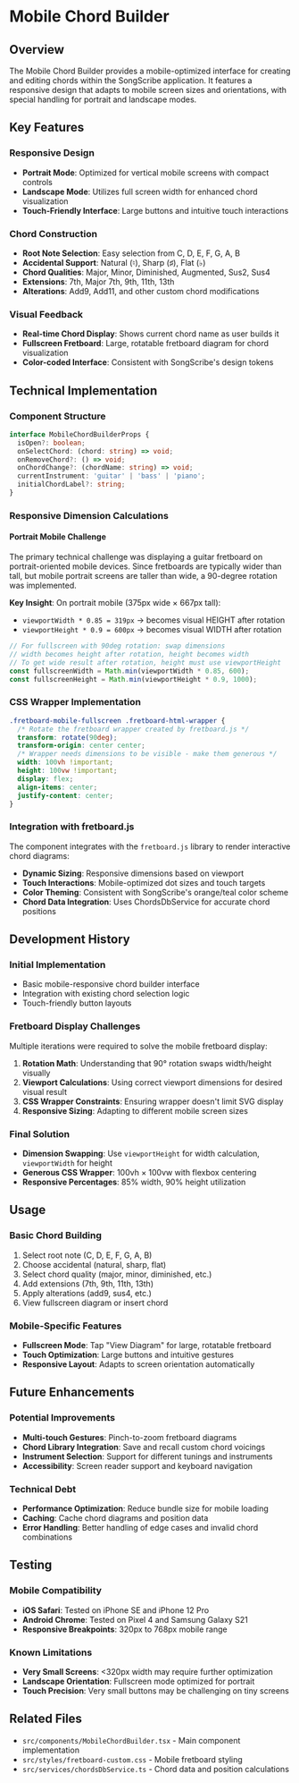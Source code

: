 # Mobile Chord Builder

## Overview
The Mobile Chord Builder provides a mobile-optimized interface for creating and editing chords within the SongScribe application. It features a responsive design that adapts to mobile screen sizes and orientations, with special handling for portrait and landscape modes.

## Key Features

### Responsive Design
- **Portrait Mode**: Optimized for vertical mobile screens with compact controls
- **Landscape Mode**: Utilizes full screen width for enhanced chord visualization
- **Touch-Friendly Interface**: Large buttons and intuitive touch interactions

### Chord Construction
- **Root Note Selection**: Easy selection from C, D, E, F, G, A, B
- **Accidental Support**: Natural (♮), Sharp (♯), Flat (♭)
- **Chord Qualities**: Major, Minor, Diminished, Augmented, Sus2, Sus4
- **Extensions**: 7th, Major 7th, 9th, 11th, 13th
- **Alterations**: Add9, Add11, and other custom chord modifications

### Visual Feedback
- **Real-time Chord Display**: Shows current chord name as user builds it
- **Fullscreen Fretboard**: Large, rotatable fretboard diagram for chord visualization
- **Color-coded Interface**: Consistent with SongScribe's design tokens

## Technical Implementation

### Component Structure
```typescript
interface MobileChordBuilderProps {
  isOpen?: boolean;
  onSelectChord: (chord: string) => void;
  onRemoveChord?: () => void;
  onChordChange?: (chordName: string) => void;
  currentInstrument: 'guitar' | 'bass' | 'piano';
  initialChordLabel?: string;
}
```

### Responsive Dimension Calculations

#### Portrait Mobile Challenge
The primary technical challenge was displaying a guitar fretboard on portrait-oriented mobile devices. Since fretboards are typically wider than tall, but mobile portrait screens are taller than wide, a 90-degree rotation was implemented.

**Key Insight**: On portrait mobile (375px wide × 667px tall):
- `viewportWidth * 0.85 = 319px` → becomes visual HEIGHT after rotation
- `viewportHeight * 0.9 = 600px` → becomes visual WIDTH after rotation

```typescript
// For fullscreen with 90deg rotation: swap dimensions
// width becomes height after rotation, height becomes width
// To get wide result after rotation, height must use viewportHeight
const fullscreenWidth = Math.min(viewportWidth * 0.85, 600);
const fullscreenHeight = Math.min(viewportHeight * 0.9, 1000);
```

### CSS Wrapper Implementation

```css
.fretboard-mobile-fullscreen .fretboard-html-wrapper {
  /* Rotate the fretboard wrapper created by fretboard.js */
  transform: rotate(90deg);
  transform-origin: center center;
  /* Wrapper needs dimensions to be visible - make them generous */
  width: 100vh !important;
  height: 100vw !important;
  display: flex;
  align-items: center;
  justify-content: center;
}
```

### Integration with fretboard.js

The component integrates with the `fretboard.js` library to render interactive chord diagrams:

- **Dynamic Sizing**: Responsive dimensions based on viewport
- **Touch Interactions**: Mobile-optimized dot sizes and touch targets
- **Color Theming**: Consistent with SongScribe's orange/teal color scheme
- **Chord Data Integration**: Uses ChordsDbService for accurate chord positions

## Development History

### Initial Implementation
- Basic mobile-responsive chord builder interface
- Integration with existing chord selection logic
- Touch-friendly button layouts

### Fretboard Display Challenges
Multiple iterations were required to solve the mobile fretboard display:

1. **Rotation Math**: Understanding that 90° rotation swaps width/height visually
2. **Viewport Calculations**: Using correct viewport dimensions for desired visual result
3. **CSS Wrapper Constraints**: Ensuring wrapper doesn't limit SVG display
4. **Responsive Sizing**: Adapting to different mobile screen sizes

### Final Solution
- **Dimension Swapping**: Use `viewportHeight` for width calculation, `viewportWidth` for height
- **Generous CSS Wrapper**: 100vh × 100vw with flexbox centering
- **Responsive Percentages**: 85% width, 90% height utilization

## Usage

### Basic Chord Building
1. Select root note (C, D, E, F, G, A, B)
2. Choose accidental (natural, sharp, flat)
3. Select chord quality (major, minor, diminished, etc.)
4. Add extensions (7th, 9th, 11th, 13th)
5. Apply alterations (add9, sus4, etc.)
6. View fullscreen diagram or insert chord

### Mobile-Specific Features
- **Fullscreen Mode**: Tap "View Diagram" for large, rotatable fretboard
- **Touch Optimization**: Large buttons and intuitive gestures
- **Responsive Layout**: Adapts to screen orientation automatically

## Future Enhancements

### Potential Improvements
- **Multi-touch Gestures**: Pinch-to-zoom fretboard diagrams
- **Chord Library Integration**: Save and recall custom chord voicings
- **Instrument Selection**: Support for different tunings and instruments
- **Accessibility**: Screen reader support and keyboard navigation

### Technical Debt
- **Performance Optimization**: Reduce bundle size for mobile loading
- **Caching**: Cache chord diagrams and position data
- **Error Handling**: Better handling of edge cases and invalid chord combinations

## Testing

### Mobile Compatibility
- **iOS Safari**: Tested on iPhone SE and iPhone 12 Pro
- **Android Chrome**: Tested on Pixel 4 and Samsung Galaxy S21
- **Responsive Breakpoints**: 320px to 768px mobile range

### Known Limitations
- **Very Small Screens**: <320px width may require further optimization
- **Landscape Orientation**: Fullscreen mode optimized for portrait
- **Touch Precision**: Very small buttons may be challenging on tiny screens

## Related Files
- `src/components/MobileChordBuilder.tsx` - Main component implementation
- `src/styles/fretboard-custom.css` - Mobile fretboard styling
- `src/services/chordsDbService.ts` - Chord data and position calculations
